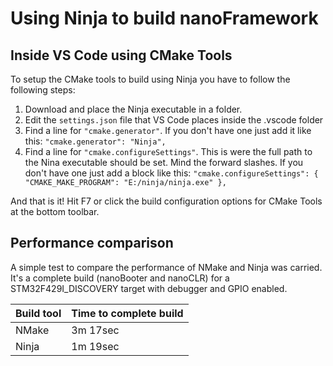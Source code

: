 # Using Ninja to build **nanoFramework**

## Inside VS Code using CMake Tools

To setup the CMake tools to build using Ninja you have to follow the following steps:

1. Download and place the Ninja executable in a folder.
2. Edit the `settings.json` file that VS Code places inside the .vscode folder
3. Find a line for `"cmake.generator"`. If you don't have one just add it like this: `"cmake.generator": "Ninja",` 
4. Find a line for `"cmake.configureSettings"`. This is were the full path to the Nina executable should be set. Mind the forward slashes. 
If you don't have one just add a block like this: `"cmake.configureSettings": { "CMAKE_MAKE_PROGRAM": "E:/ninja/ninja.exe" },`

And that is it! Hit F7 or click the build configuration options for CMake Tools at the bottom toolbar.

## Performance comparison

A simple test to compare the performance of NMake and Ninja was carried. It's a complete build (nanoBooter and nanoCLR) for a STM32F429I_DISCOVERY target with debugger and GPIO enabled.

| Build tool | Time to complete build |
| --- |  --- |
| NMake | 3m 17sec |
| Ninja | 1m 19sec |
